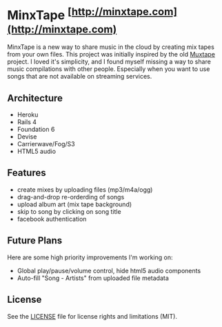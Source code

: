 # MinxTape <sup>[http://minxtape.com](http://minxtape.com)</sup>

MinxTape is a new way to share music in the cloud by creating mix tapes from your own files. This project was initially inspired by the old [Muxtape](http://muxtape.tumblr.com/) project. I loved it's simplicity, and I found myself missing a way to share music compilations with other people. Especially when you want to use songs that are not available on streaming services.

## Architecture

* Heroku
* Rails 4
* Foundation 6
* Devise
* Carrierwave/Fog/S3
* HTML5 audio

## Features

* create mixes by uploading files (mp3/m4a/ogg)
* drag-and-drop re-orderding of songs
* upload album art (mix tape background)
* skip to song by clicking on song title
* facebook authentication

## Future Plans

Here are some high priority improvements I'm working on:

* Global play/pause/volume control, hide html5 audio components
* Auto-fill "Song - Artists" from  uploaded file metadata

## License

See the [LICENSE](LICENSE.md) file for license rights and limitations (MIT).
